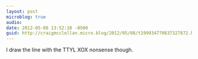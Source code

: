 ```yaml
---
layout: post
microblog: true
audio: 
date: 2012-05-08 13:52:18 -0500
guid: http://craigmcclellan.micro.blog/2012/05/08/t199934770837327872.html
---
```

I draw the line with the TTYL XOX nonsense though.
